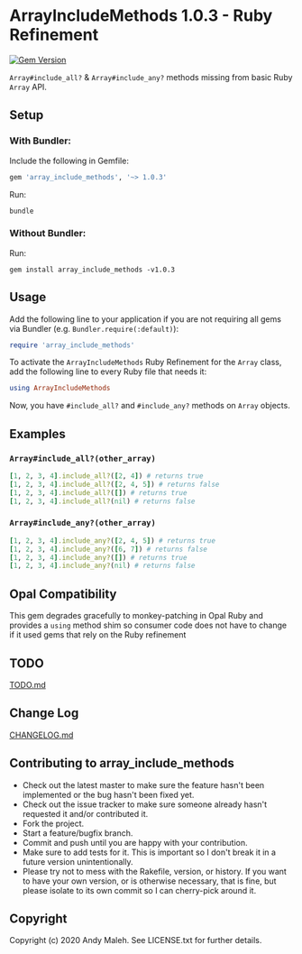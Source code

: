 # ArrayIncludeMethods 1.0.3 - Ruby Refinement
[![Gem Version](https://badge.fury.io/rb/array_include_methods.svg)](http://badge.fury.io/rb/array_include_methods)

`Array#include_all?` & `Array#include_any?` methods missing from basic Ruby `Array` API.

## Setup

### With Bundler:

Include the following in Gemfile:

```ruby
gem 'array_include_methods', '~> 1.0.3'
```

Run:

```
bundle
```

### Without Bundler:

Run:

```
gem install array_include_methods -v1.0.3
```

## Usage

Add the following line to your application if you are not requiring all gems via Bundler (e.g. `Bundler.require(:default)`):

```ruby
require 'array_include_methods'
```

To activate the `ArrayIncludeMethods` Ruby Refinement for the `Array` class, add the following line to every Ruby file that needs it:

```ruby
using ArrayIncludeMethods
```

Now, you have `#include_all?` and `#include_any?` methods on `Array` objects.

## Examples

### `Array#include_all?(other_array)`

```ruby
[1, 2, 3, 4].include_all?([2, 4]) # returns true
[1, 2, 3, 4].include_all?([2, 4, 5]) # returns false
[1, 2, 3, 4].include_all?([]) # returns true
[1, 2, 3, 4].include_all?(nil) # returns false
```

### `Array#include_any?(other_array)`

```ruby
[1, 2, 3, 4].include_any?([2, 4, 5]) # returns true
[1, 2, 3, 4].include_any?([6, 7]) # returns false
[1, 2, 3, 4].include_any?([]) # returns true
[1, 2, 3, 4].include_any?(nil) # returns false
```

## Opal Compatibility

This gem degrades gracefully to monkey-patching in Opal Ruby and provides a `using` method shim so consumer code does not have to change if it used gems that rely on the Ruby refinement

## TODO

[TODO.md](TODO.md)

## Change Log

[CHANGELOG.md](CHANGELOG.md)

## Contributing to array_include_methods
 
* Check out the latest master to make sure the feature hasn't been implemented or the bug hasn't been fixed yet.
* Check out the issue tracker to make sure someone already hasn't requested it and/or contributed it.
* Fork the project.
* Start a feature/bugfix branch.
* Commit and push until you are happy with your contribution.
* Make sure to add tests for it. This is important so I don't break it in a future version unintentionally.
* Please try not to mess with the Rakefile, version, or history. If you want to have your own version, or is otherwise necessary, that is fine, but please isolate to its own commit so I can cherry-pick around it.

## Copyright

Copyright (c) 2020 Andy Maleh. See LICENSE.txt for
further details.
